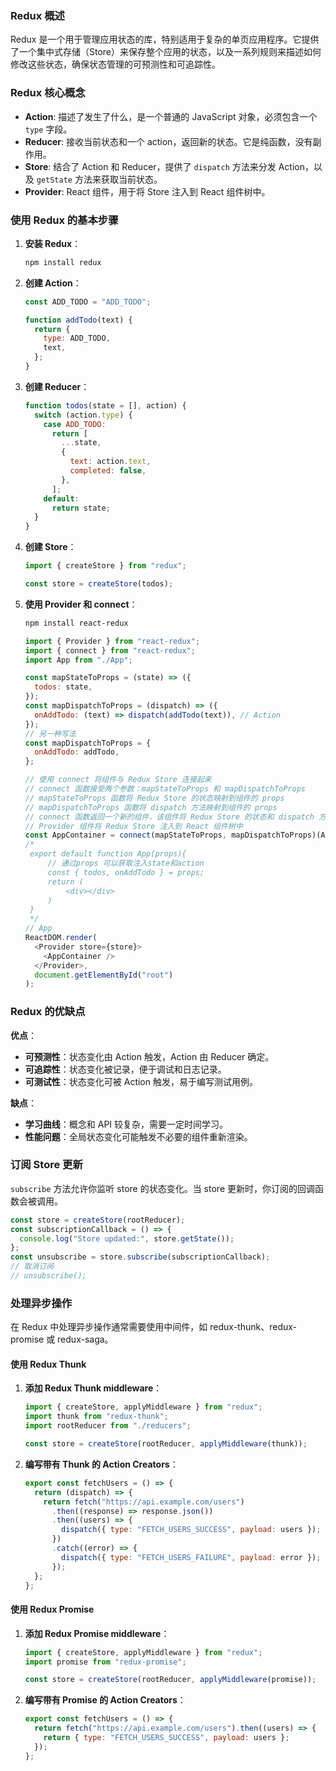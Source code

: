 ### Redux 概述

Redux 是一个用于管理应用状态的库，特别适用于复杂的单页应用程序。它提供了一个集中式存储（Store）来保存整个应用的状态，以及一系列规则来描述如何修改这些状态，确保状态管理的可预测性和可追踪性。

### Redux 核心概念

- **Action**: 描述了发生了什么，是一个普通的 JavaScript 对象，必须包含一个 `type` 字段。
- **Reducer**: 接收当前状态和一个 action，返回新的状态。它是纯函数，没有副作用。
- **Store**: 结合了 Action 和 Reducer，提供了 `dispatch` 方法来分发 Action，以及 `getState` 方法来获取当前状态。
- **Provider**: React 组件，用于将 Store 注入到 React 组件树中。

### 使用 Redux 的基本步骤

1. **安装 Redux**：

   ```bash
   npm install redux
   ```

2. **创建 Action**：

   ```javascript
   const ADD_TODO = "ADD_TODO";

   function addTodo(text) {
     return {
       type: ADD_TODO,
       text,
     };
   }
   ```

3. **创建 Reducer**：

   ```javascript
   function todos(state = [], action) {
     switch (action.type) {
       case ADD_TODO:
         return [
           ...state,
           {
             text: action.text,
             completed: false,
           },
         ];
       default:
         return state;
     }
   }
   ```

4. **创建 Store**：

   ```javascript
   import { createStore } from "redux";

   const store = createStore(todos);
   ```

5. **使用 Provider 和 connect**：

   ```bash
   npm install react-redux
   ```

   ```javascript
   import { Provider } from "react-redux";
   import { connect } from "react-redux";
   import App from "./App";

   const mapStateToProps = (state) => ({
     todos: state,
   });
   const mapDispatchToProps = (dispatch) => ({
     onAddTodo: (text) => dispatch(addTodo(text)), // Action
   });
   // 另一种写法
   const mapDispatchToProps = {
     onAddTodo: addTodo,
   };

   // 使用 connect 将组件与 Redux Store 连接起来
   // connect 函数接受两个参数：mapStateToProps 和 mapDispatchToProps
   // mapStateToProps 函数将 Redux Store 的状态映射到组件的 props
   // mapDispatchToProps 函数将 dispatch 方法映射到组件的 props
   // connect 函数返回一个新的组件，该组件将 Redux Store 的状态和 dispatch 方法作为 props 传递给 App 组件
   // Provider 组件将 Redux Store 注入到 React 组件树中
   const AppContainer = connect(mapStateToProps, mapDispatchToProps)(App);
   /*
    export default function App(props){
        // 通过props 可以获取注入state和action
        const { todos, onAddTodo } = props;
        return (
            <div></div>
        )
    }
    */
   // App
   ReactDOM.render(
     <Provider store={store}>
       <AppContainer />
     </Provider>,
     document.getElementById("root")
   );
   ```

### Redux 的优缺点

**优点**：

- **可预测性**：状态变化由 Action 触发，Action 由 Reducer 确定。
- **可追踪性**：状态变化被记录，便于调试和日志记录。
- **可测试性**：状态变化可被 Action 触发，易于编写测试用例。

**缺点**：

- **学习曲线**：概念和 API 较复杂，需要一定时间学习。
- **性能问题**：全局状态变化可能触发不必要的组件重新渲染。

### 订阅 Store 更新

`subscribe` 方法允许你监听 store 的状态变化。当 store 更新时，你订阅的回调函数会被调用。

```javascript
const store = createStore(rootReducer);
const subscriptionCallback = () => {
  console.log("Store updated:", store.getState());
};
const unsubscribe = store.subscribe(subscriptionCallback);
// 取消订阅
// unsubscribe();
```

### 处理异步操作

在 Redux 中处理异步操作通常需要使用中间件，如 redux-thunk、redux-promise 或 redux-saga。

#### 使用 Redux Thunk

1. **添加 Redux Thunk middleware**：

   ```javascript
   import { createStore, applyMiddleware } from "redux";
   import thunk from "redux-thunk";
   import rootReducer from "./reducers";

   const store = createStore(rootReducer, applyMiddleware(thunk));
   ```

2. **编写带有 Thunk 的 Action Creators**：
   ```javascript
   export const fetchUsers = () => {
     return (dispatch) => {
       return fetch("https://api.example.com/users")
         .then((response) => response.json())
         .then((users) => {
           dispatch({ type: "FETCH_USERS_SUCCESS", payload: users });
         })
         .catch((error) => {
           dispatch({ type: "FETCH_USERS_FAILURE", payload: error });
         });
     };
   };
   ```

#### 使用 Redux Promise

1. **添加 Redux Promise middleware**：

   ```javascript
   import { createStore, applyMiddleware } from "redux";
   import promise from "redux-promise";

   const store = createStore(rootReducer, applyMiddleware(promise));
   ```

2. **编写带有 Promise 的 Action Creators**：
   ```javascript
   export const fetchUsers = () => {
     return fetch("https://api.example.com/users").then((users) => {
       return { type: "FETCH_USERS_SUCCESS", payload: users };
     });
   };
   ```
